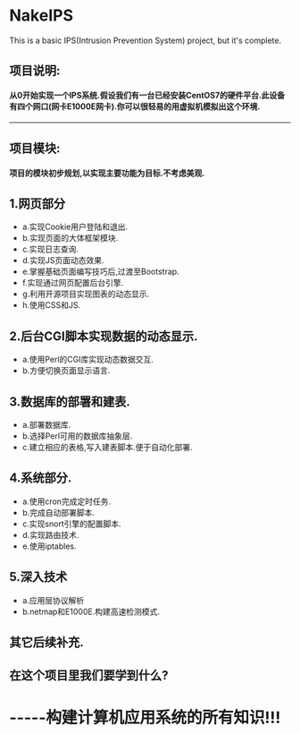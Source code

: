 # NakeIPS
This is a basic IPS(Intrusion Prevention System) project, but it's complete.



## 项目说明:
####  从0开始实现一个IPS系统.假设我们有一台已经安装CentOS7的硬件平台.此设备有四个网口(网卡E1000E网卡).你可以很轻易的用虚拟机模拟出这个环境.
***
## 项目模块:
#### 项目的模块初步规划,以实现主要功能为目标.不考虑美观.

## 1.网页部分
* a.实现Cookie用户登陆和退出.
* b.实现页面的大体框架模块.
* c.实现日志查询.
* d.实现JS页面动态效果.
* e.掌握基础页面编写技巧后,过渡至Bootstrap.
* f.实现通过网页配置后台引擎.
* g.利用开源项目实现图表的动态显示.
* h.使用CSS和JS.

## 2.后台CGI脚本实现数据的动态显示.
* a.使用Perl的CGI库实现动态数据交互.
* b.方便切换页面显示语言.

## 3.数据库的部署和建表.
* a.部署数据库.
* b.选择Perl可用的数据库抽象层.
* c.建立相应的表格,写入建表脚本.便于自动化部署.
## 4.系统部分.
* a.使用cron完成定时任务.
* b.完成自动部署脚本.
* c.实现snort引擎的配置脚本.
* d.实现路由技术.
* e.使用iptables.
## 5.深入技术
* a.应用层协议解析
* b.netmap和E1000E.构建高速检测模式.

## 其它后续补充.


## 在这个项目里我们要学到什么?
# -----构建计算机应用系统的所有知识!!!
